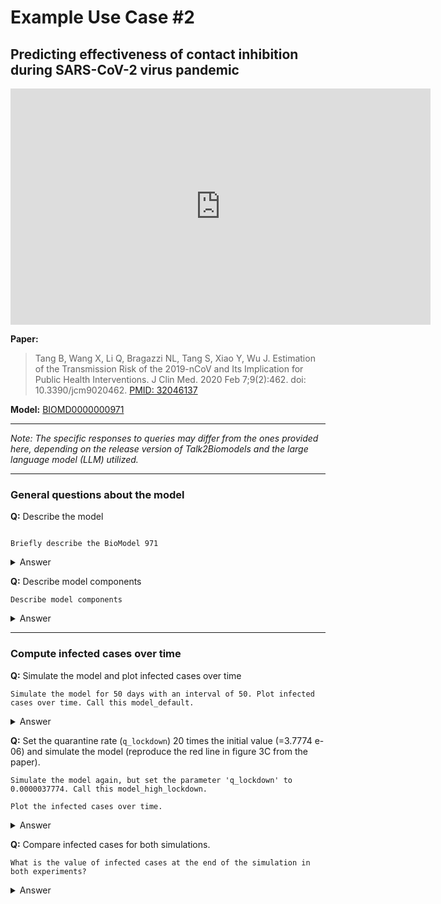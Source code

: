 # Example Use Case #2
## Predicting effectiveness of contact inhibition during SARS-CoV-2 virus pandemic

<iframe width="672" height="378" src="https://www.youtube.com/embed/6qnMPBrKfQg" frameborder="0" allowfullscreen></iframe>

**Paper:**
> Tang B, Wang X, Li Q, Bragazzi NL, Tang S, Xiao Y, Wu J. Estimation of the Transmission Risk of the 2019-nCoV and Its Implication for Public Health Interventions. J Clin Med. 2020 Feb 7;9(2):462. doi: 10.3390/jcm9020462. [PMID: 32046137](https://pubmed.ncbi.nlm.nih.gov/32046137/)

**Model:** [BIOMD0000000971](https://www.ebi.ac.uk/biomodels/BIOMD0000000971)

<hr>

<i>Note: The specific responses to queries may differ from the ones provided here, depending on the release version of Talk2Biomodels and the large language model (LLM) utilized.</i>

<hr>

### General questions about the model


**Q:** Describe the model <br>

```

Briefly describe the BioModel 971
```
<details>
<summary>Answer</summary>

The BioModel 971, named "Tang2020 - Estimation of transmission risk of COVID-19 and impact of public health interventions," focuses on the rapid spread of the novel coronavirus (2019-nCoV) since its emergence in Wuhan, China. It utilizes a deterministic compartmental model to estimate the basic reproduction number, which is crucial for understanding the potential severity of the outbreak and guiding disease intervention strategies.

The model indicates that the control reproduction number could be as high as 6.47, and sensitivity analyses suggest that interventions like intensive contact tracing, quarantine, and isolation can significantly reduce transmission risk. The study highlights the effectiveness of travel restrictions implemented by Chinese authorities, showing that such measures can lead to a substantial decrease in the number of infected individuals. Under strict measures, the outbreak is expected to peak within two weeks, with a notable reduction in cases due to travel restrictions.

</details>

**Q:** Describe model components <br>

```
Describe model components
```

<details>

<summary>Answer</summary>

The components of BioModel 971 include:
<h3>Species:</h3>
<ul>
  <li><strong>Susceptible:</strong> Individuals who are at risk of contracting the virus.</li>
  <li><strong>Exposed:</strong> Individuals who have been exposed to the virus but are not yet infectious.</li>
  <li><strong>Infected:</strong> Individuals who are currently infected and can transmit the virus.</li>
  <li><strong>Asymptomatic:</strong> Infected individuals who do not show symptoms but can still spread the virus.</li>
  <li><strong>Susceptible_quarantined:</strong> Susceptible individuals who are in quarantine.</li>
  <li><strong>Exposed_quarantined:</strong> Exposed individuals who are in quarantine.</li>
  <li><strong>Hospitalised:</strong> Individuals who are hospitalized due to severe infection.</li>
  <li><strong>Recovered:</strong> Individuals who have recovered from the infection.</li>
</ul>

<h3>Parameters:</h3>
<ul>
  <li><strong>c:</strong> Contact rate.</li>
  <li><strong>beta:</strong> Transmission probability per contact.</li>
  <li><strong>q:</strong> Quarantine rate.</li>
  <li><strong>sigma:</strong> Rate of progression from exposed to infected.</li>
  <li><strong>lambda:</strong> Rate of recovery.</li>
  <li><strong>rho:</strong> Rate of hospitalization.</li>
  <li><strong>delta_I:</strong> Rate of death for infected individuals.</li>
  <li><strong>delta_q:</strong> Rate of death for quarantined individuals.</li>
  <li><strong>gamma_I:</strong> Recovery rate for infected individuals.</li>
  <li><strong>gamma_A:</strong> Recovery rate for asymptomatic individuals.</li>
  <li><strong>gamma_H:</strong> Recovery rate for hospitalized individuals.</li>
  <li><strong>alpha:</strong> Rate of symptomatic infection.</li>
  <li><strong>theta:</strong> Effectiveness of interventions.</li>
  <li><strong>c_lockdown:</strong> Contact rate during lockdown.</li>
  <li><strong>q_lockdown:</strong> Quarantine rate during lockdown.</li>
  <li><strong>Infected:</strong> Number of infected individuals.</li>
</ul>

<h3>Compartments:</h3>
<ul>
  <li><strong>Wuhan:</strong> The geographical compartment where the model is focused.</li>
</ul>

<h3>Units:</h3>
<ul>
  <li><strong>Time Unit:</strong> Days (d)</li>
  <li><strong>Quantity Unit:</strong> Number of individuals (#)</li>
  <li><strong>Length Unit:</strong> Meters (m)</li>
  <li><strong>Area Unit:</strong> Square meters (m²)</li>
  <li><strong>Volume Unit:</strong> Milliliters (ml)</li>
</ul>

<p>These components work together to simulate the dynamics of the COVID-19 outbreak and the impact of public health interventions.</p>
</details>


<hr>

### Compute infected cases over time
**Q:** Simulate the model and plot infected cases over time <br>

```
Simulate the model for 50 days with an interval of 50. Plot infected cases over time. Call this model_default.
```

<details>

<summary>Answer</summary>
<img src="../figures/C2_q3.png" width="600"/>
</details>


**Q:** Set the quarantine rate (`q_lockdown`) 20 times the initial value (=3.7774 e-06) and simulate the model (reproduce the red line in figure 3C from the paper). <br>



```
Simulate the model again, but set the parameter 'q_lockdown' to 0.0000037774. Call this model_high_lockdown.
```

```
Plot the infected cases over time.
```

<details>
<summary>Answer</summary>
<img src="../figures/C2_q4.png" width="600"/>
</details>


**Q:** Compare infected cases for both simulations. <br>

```
What is the value of infected cases at the end of the simulation in both experiments?
```

<details>
<summary>Answer</summary>

The values of infected cases at the end of the simulations are as follows:
<ul>
  <li>For the experiment model_default, the value is approximately <strong>104,338.52</strong></li>
  <li>For the experiment model_high_lockdown, the value is approximately <strong>7,275.49</strong></li>
</ul>
</details>